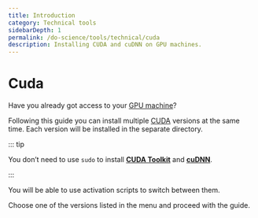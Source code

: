 ```yaml
---
title: Introduction
category: Technical tools
sidebarDepth: 1
permalink: /do-science/tools/technical/cuda
description: Installing CUDA and cuDNN on GPU machines.
---
```


# Cuda

Have you already got access to your [GPU machine](/do-science/tools/technical/gpu/#gpu-models)?

Following this guide you can install multiple [CUDA](https://docs.nvidia.com/cuda/doc/index.html) versions at the same time. Each version will be installed in the separate directory.

::: tip

You don’t need to use `sudo` to install **[CUDA Toolkit](https://docs.nvidia.com/cuda/doc/index.html)** and **[cuDNN](https://docs.nvidia.com/cudnn/index.html)**.

:::

You will be able to use activation scripts to switch between them.

Choose one of the versions listed in the menu and proceed with the guide.

